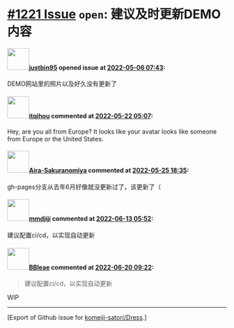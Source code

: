 # [\#1221 Issue](https://github.com/komeiji-satori/Dress/issues/1221) `open`: 建议及时更新DEMO内容

#### <img src="https://avatars.githubusercontent.com/u/39414738?u=34555ba94f259f148b8974fc86d2ed5e2eefdbc6&v=4" width="50">[justbin95](https://github.com/justbin95) opened issue at [2022-05-06 07:43](https://github.com/komeiji-satori/Dress/issues/1221):

DEMO网站里的照片以及好久没有更新了

#### <img src="https://avatars.githubusercontent.com/u/45727328?u=14ef9e63cce4694046467512dce783e07477e3d0&v=4" width="50">[itqihou](https://github.com/itqihou) commented at [2022-05-22 05:07](https://github.com/komeiji-satori/Dress/issues/1221#issuecomment-1133819617):

Hey, are you all from Europe? It looks like your avatar looks like someone from Europe or the United States.

#### <img src="https://avatars.githubusercontent.com/u/45261195?v=4" width="50">[Aira-Sakuranomiya](https://github.com/Aira-Sakuranomiya) commented at [2022-05-25 18:35](https://github.com/komeiji-satori/Dress/issues/1221#issuecomment-1137700217):

gh-pages分支从去年6月好像就没更新过了，该更新了（

#### <img src="https://avatars.githubusercontent.com/u/25279643?u=a4126c37db78015bc77eca2da038fe46b13f534f&v=4" width="50">[mmdjiji](https://github.com/mmdjiji) commented at [2022-06-13 05:52](https://github.com/komeiji-satori/Dress/issues/1221#issuecomment-1153500589):

建议配置ci/cd，以实现自动更新

#### <img src="https://avatars.githubusercontent.com/u/13044102?u=f94a62fe85cc3ee44449f752939f21957e5a9f98&v=4" width="50">[BBleae](https://github.com/BBleae) commented at [2022-06-20 09:22](https://github.com/komeiji-satori/Dress/issues/1221#issuecomment-1160196785):

> 建议配置ci/cd，以实现自动更新

WIP


-------------------------------------------------------------------------------



[Export of Github issue for [komeiji-satori/Dress](https://github.com/komeiji-satori/Dress).]
